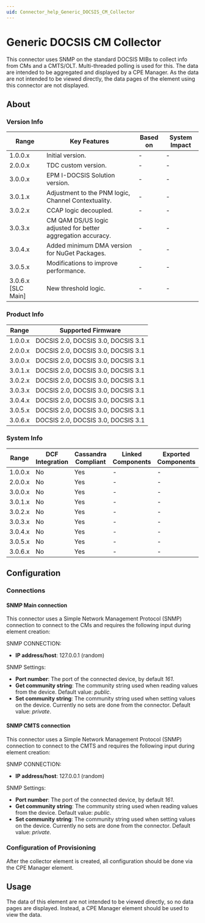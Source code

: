 ```yaml
---
uid: Connector_help_Generic_DOCSIS_CM_Collector
---
```


# Generic DOCSIS CM Collector

This connector uses SNMP on the standard DOCSIS MIBs to collect info from CMs and a CMTS/OLT. Multi-threaded polling is used for this. The data are intended to be aggregated and displayed by a CPE Manager. As the data are not intended to be viewed directly, the data pages of the element using this connector are not displayed.

## About

### Version Info

| **Range**            | **Key Features**                                             | **Based on** | **System Impact** |
|----------------------|--------------------------------------------------------------|--------------|-------------------|
| 1.0.0.x              | Initial version.                                             | -            | -                 |
| 2.0.0.x              | TDC custom version.                                          | -            | -                 |
| 3.0.0.x              | EPM I-DOCSIS Solution version.                               | -            | -                 |
| 3.0.1.x              | Adjustment to the PNM logic, Channel Contextuality.          | -            | -                 |
| 3.0.2.x              | CCAP logic decoupled.                                        | -            | -                 |
| 3.0.3.x              | CM QAM DS/US logic adjusted for better aggregation accuracy. | -            | -                 |
| 3.0.4.x              | Added minimum DMA version for NuGet Packages.                | -            | -                 |
| 3.0.5.x              | Modifications to improve performance.                        | -            | -                 |
| 3.0.6.x [SLC Main]   | New threshold logic.                                         | -            | -                 |

### Product Info

| Range     | Supported Firmware                 |
|-----------|------------------------------------|
| 1.0.0.x   | DOCSIS 2.0, DOCSIS 3.0, DOCSIS 3.1 |
| 2.0.0.x   | DOCSIS 2.0, DOCSIS 3.0, DOCSIS 3.1 |
| 3.0.0.x   | DOCSIS 2.0, DOCSIS 3.0, DOCSIS 3.1 |
| 3.0.1.x   | DOCSIS 2.0, DOCSIS 3.0, DOCSIS 3.1 |
| 3.0.2.x   | DOCSIS 2.0, DOCSIS 3.0, DOCSIS 3.1 |
| 3.0.3.x   | DOCSIS 2.0, DOCSIS 3.0, DOCSIS 3.1 |
| 3.0.4.x   | DOCSIS 2.0, DOCSIS 3.0, DOCSIS 3.1 |
| 3.0.5.x   | DOCSIS 2.0, DOCSIS 3.0, DOCSIS 3.1 |
| 3.0.6.x   | DOCSIS 2.0, DOCSIS 3.0, DOCSIS 3.1 |

### System Info

| Range     | DCF Integration     | Cassandra Compliant     | Linked Components     | Exported Components     |
|-----------|---------------------|-------------------------|-----------------------|-------------------------|
| 1.0.0.x   | No                  | Yes                     | -                     | -                       |
| 2.0.0.x   | No                  | Yes                     | -                     | -                       |
| 3.0.0.x   | No                  | Yes                     | -                     | -                       |
| 3.0.1.x   | No                  | Yes                     | -                     | -                       |
| 3.0.2.x   | No                  | Yes                     | -                     | -                       |
| 3.0.3.x   | No                  | Yes                     | -                     | -                       |
| 3.0.4.x   | No                  | Yes                     | -                     | -                       |
| 3.0.5.x   | No                  | Yes                     | -                     | -                       |
| 3.0.6.x   | No                  | Yes                     | -                     | -                       |

## Configuration

### Connections

#### SNMP Main connection

This connector uses a Simple Network Management Protocol (SNMP) connection to connect to the CMs and requires the following input during element creation:

SNMP CONNECTION:

- **IP address/host**: 127.0.0.1 (random)

SNMP Settings:

- **Port number**: The port of the connected device, by default *161*.
- **Get community string**: The community string used when reading values from the device. Default value: *public*.
- **Set community string**: The community string used when setting values on the device. Currently no sets are done from the connector. Default value: *private*.

#### SNMP CMTS connection

This connector uses a Simple Network Management Protocol (SNMP) connection to connect to the CMTS and requires the following input during element creation:

SNMP CONNECTION:

- **IP address/host**: 127.0.0.1 (random)

SNMP Settings:

- **Port number**: The port of the connected device, by default *161*.
- **Get community string**: The community string used when reading values from the device. Default value: *public*.
- **Set community string**: The community string used when setting values on the device. Currently no sets are done from the connector. Default value: **private*.*

### Configuration of Provisioning

After the collector element is created, all configuration should be done via the CPE Manager element.

## Usage

The data of this element are not intended to be viewed directly, so no data pages are displayed. Instead, a CPE Manager element should be used to view the data.

